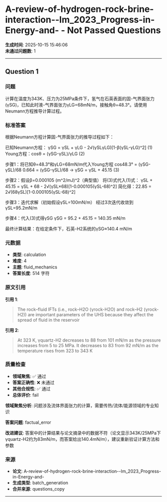 # A-review-of-hydrogen-rock-brine-interaction--Im_2023_Progress-in-Energy-and- - Not Passed Questions

**生成时间**: 2025-10-15 15:46:06  
**未通过问题数**: 1

---

## Question 1

### 问题

计算在温度为343K、压力为25MPa条件下，氢气在石英表面的固-气界面张力(γSG)，已知此时液-气界面张力γLG=68mN/m，接触角θ=48.3°。请使用Neumann方程推导计算过程。

### 标准答案

根据Neumann方程计算固-气界面张力的推导过程如下：

已知Neumann方程：
γSG = γSL + γLG - 2√(γSLγLG)[1-β(γSL-γLG)^2] (1)
Young方程：cosθ = (γSG-γSL)/γLG (2)

步骤1：将已知θ=48.3°和γLG=68mN/m代入Young方程
cos48.3° = (γSG-γSL)/68
0.664 = (γSG-γSL)/68 → γSG = γSL + 45.15 (3)

步骤2：假设β=0.000105 (m^2/mJ)^2（典型值）
将(3)式代入(1)式：
γSL + 45.15 = γSL + 68 - 2√(γSL×68)[1-0.000105(γSL-68)^2]
简化得：22.85 = 2√(68γSL)[1-0.000105(γSL-68)^2]

步骤3：迭代求解（初始假设γSL=100mN/m）
经过3次迭代收敛到γSL=95.2mN/m

步骤4：代入(3)式得γSG
γSG = 95.2 + 45.15 = 140.35 mN/m

最终计算结果：在给定条件下，石英-H2系统的γSG≈140.4 mN/m

### 元数据

- **类型**: calculation
- **难度**: 4
- **主题**: fluid_mechanics
- **答案长度**: 514 字符

### 原文引用

**引用 1**:
> The rock–fluid IFTs (i.e., rock–H2O (γrock-H2O) and rock–H2 (γrock-H2)) are important parameters of the UHS because they affect the spread of fluid in the reservoir

**引用 2**:
> At 323 K, γquartz-H2 decreases to 88 from 101 mN/m as the pressure increases from 5 to 25 MPa. It decreases to 83 from 92 mN/m as the temperature rises from 323 to 343 K

### 质量检查

- **领域聚焦**: ✅ 通过
- **答案正确性**: ❌ 未通过
- **其他合规性**: ✅ 通过
- **总体评价**: fail

**领域聚焦分析**: 问题涉及流体界面张力的计算，需要传热/流体/能源领域的专业知识

**答案问题**: factual_error

**改进建议**: 答案中的计算结果与论文摘录中的数据不符（论文显示343K/25MPa下γquartz-H2约为83mN/m，而答案给出140.4mN/m），建议重新验证计算方法和参数

### 来源

- **论文**: A-review-of-hydrogen-rock-brine-interaction--Im_2023_Progress-in-Energy-and-
- **生成类型**: batch_generation
- **合并来源**: questions_copy

---

